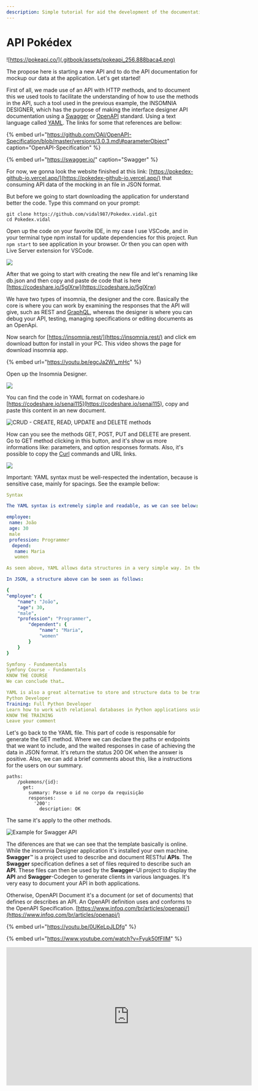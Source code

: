 ```yaml
---
description: Simple tutorial for aid the development of the documentation API Pokedéx
---
```


# API Pokédex

![https://pokeapi.co/](.gitbook/assets/pokeapi_256.888baca4.png)

The propose here is starting a new API and to do the API documentation for mockup our data at the application. Let's get started!

First of all, we made use of an API with HTTP methods, and to document this we used tools to facilitate the understanding of how to use the methods in the API, such a tool used in the previous example, the INSOMNIA DESIGNER, which has the purpose of making the interface designer API documentation using a [Swagger](https://github.com/swagger-api/swagger-ui) or [OpenAPI](https://github.com/OAI/OpenAPI-Specification) standard. Using a text language called [YAML](https://blog.stackpath.com/yaml/). The links for some that references are bellow:

{% embed url="https://github.com/OAI/OpenAPI-Specification/blob/master/versions/3.0.3.md\#parameterObject" caption="OpenAPI-Specification" %}

{% embed url="https://swagger.io/" caption="Swagger" %}

For now, we gonna look the website finished at this link: [https://pokedex-github-io.vercel.app/](https://pokedex-github-io.vercel.app/) that consuming API data of the mocking in an file in JSON format. 

But before we going to start downloading the application for understand better the code. Type this command on your prompt:

```text
git clone https://github.com/vidal987/Pokedex.vidal.git
cd Pokedex.vidal
```

Open up the code on your favorite IDE, in my case I use VSCode, and in your terminal type npm install for update dependencies for this project. Run `npm start` to see application in your browser. Or then you can open with Live Server extension for VSCode.

![](.gitbook/assets/image%20%281%29.png)

After that we going to start with creating the new file and let's renaming like db.json and then copy and paste de code that is here [https://codeshare.io/5glXrw](https://codeshare.io/5glXrw)

We have two types of insomnia, the designer and the core. Basically the core is where you can work by examining the responses that the API will give, such as REST and [GraphQL](https://graphql.org/), whereas the designer is where you can debug your API, testing, managing specifications or editing documents as an OpenApi.

Now search for [https://insomnia.rest/](https://insomnia.rest/) and click em download button for install in your PC. This video shows the page for download insomnia app.

{% embed url="https://youtu.be/egcJa2W\_mHc" %}

Open up the Insomnia Designer.

![](.gitbook/assets/microsoftteams-image.png)

You can find the code in YAML format on codeshare.io [https://codeshare.io/senai115](https://codeshare.io/senai115), copy and paste this content in an new document.

![CRUD - CREATE, READ, UPDATE and DELETE methods](.gitbook/assets/microsoftteams-image-1-.png)

How can you see the methods GET, POST, PUT and DELETE are present. Go to GET method clicking in this button, and it's show us more informations like: parameters, and option responses formats. Also, it's possible to copy the [Curl](https://curl.haxx.se/) commands and URL links.

![](.gitbook/assets/image%20%282%29.png)

Important: YAML syntax must be well-respected the indentation, because is sensitive case, mainly for spacings. See the example bellow:

```yaml
Syntax

The YAML syntax is extremely simple and readable, as we can see below:

employee:
 name: João
 age: 30
 male
 profession: Programmer
  depend:
   name: Maria
   women

As seen above, YAML allows data structures in a very simple way. In the previous example, we determined the attributes of an employee (name, age, sex and profession), in addition to a relationship with a dependent, who also has his attributes (name and sex).

In JSON, a structure above can be seen as follows:

{
"employee": {
    "name": "João",
    "age": 30,
    "male",
    "profession": "Programmer",
        "dependent": {
            "name": "Maria",
            "women"
        }
    }
}

Symfony - Fundamentals
Symfony Course - Fundamentals
KNOW THE COURSE
We can conclude that…

YAML is also a great alternative to store and structure data to be transferred between different systems. It has a cleaner and more readable syntax than its main “competitors”, XML and JSON and can be used in different programming languages.
Python Developer
Training: Full Python Developer
Learn how to work with relational databases in Python applications using a DB API and MySQL.
KNOW THE TRAINING
Leave your comment
```

Let's go back to the YAML file. This part of code is responsable for generate the GET method. Where we can declare the paths or endpoints that we want to include, and the waited responses in case of achieving the data in JSON format. It's return the status 200 OK when the answer is positive. Also, we can add a brief comments about this, like a instructions for the users on our summary.

```text
paths:
    /pokemons/{id}: 
      get:
        summary: Passe o id no corpo da requisição
        responses:
          '200':
            description: OK
```

The same it's apply to the other methods.

![Example for Swagger API ](.gitbook/assets/image%20%283%29.png)

The diferences are that we can see that the template basically is online. While the insomnia Designer application it's installed your own machine. **Swagger**™ is a project used to describe and document RESTful **APIs**. The **Swagger** specification defines a set of files required to describe such an **API**. These files can then be used by the **Swagger**-UI project to display the **API** and **Swagger**-Codegen to generate clients in various languages. It's very easy to document your API in both applications. 

Otherwise, OpenAPI Document it's a document \(or set of documents\) that defines or describes an API. An OpenAPI definition uses and conforms to the OpenAPI Specification. [https://www.infoq.com/br/articles/openapi/](https://www.infoq.com/br/articles/openapi/)

{% embed url="https://youtu.be/0UKeLpJLDfg" %}



{% embed url="https://www.youtube.com/watch?v=Fyuk50fFllM" %}

<iframe width="640" height="360" src="https://web.microsoftstream.com/embed/video/15c7753c-e3a4-4608-af7a-92e716466403?autoplay=false&amp;showinfo=true" allowfullscreen style="border:none;"></iframe>







